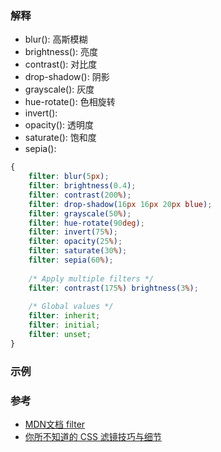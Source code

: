 ### 解释
- blur(): 高斯模糊
- brightness(): 亮度
- contrast(): 对比度
- drop-shadow(): 阴影
- grayscale(): 灰度
- hue-rotate(): 色相旋转
- invert(): 
- opacity(): 透明度
- saturate(): 饱和度
- sepia(): 

```css
{
    filter: blur(5px);
    filter: brightness(0.4);
    filter: contrast(200%);
    filter: drop-shadow(16px 16px 20px blue);
    filter: grayscale(50%);
    filter: hue-rotate(90deg);
    filter: invert(75%);
    filter: opacity(25%);
    filter: saturate(30%);
    filter: sepia(60%);
 
    /* Apply multiple filters */
    filter: contrast(175%) brightness(3%);
 
    /* Global values */
    filter: inherit;
    filter: initial;
    filter: unset;
}
```

### 示例

### 参考
- [MDN文档 filter](https://developer.mozilla.org/zh-CN/docs/Web/CSS/filter)
- [你所不知道的 CSS 滤镜技巧与细节](https://www.cnblogs.com/coco1s/p/7519460.html)
